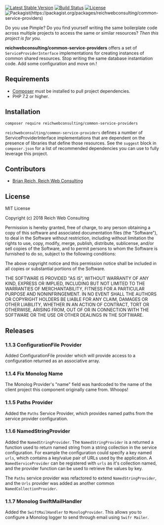 [![Latest Stable Version](https://poser.pugx.org/reichwebconsulting/common-service-providers/v/stable)](https://packagist.org/packages/reichwebconsulting/common-service-providers)
[![Build Status](https://travis-ci.org/reichwebconsulting/common-service-providers.svg?branch=master)](https://travis-ci.org/reichwebconsulting/common-service-providers)
[![License](https://poser.pugx.org/reichwebconsulting/common-service-providers/license)](https://packagist.org/packages/reichwebconsulting/common-service-providers)
![Packagist(https://packagist.org/packages/reichwebconsulting/common-service-providers)](https://img.shields.io/packagist/v/reichwebconsulting/common-service-providers.svg)

Do you use Pimple? Do you find yourself writing the same boilerplate code
across multiple projects to access the same or similar resources?  *Then this
project is for you.*

**reichwebconsulting/common-service-providers** offers a set of `ServiceProviderInterface`
implementations for creating instances of common shared resources.  Stop
writing the same database instantiation code.  Add some configuration and move
on.!

## Requirements
* [Composer](https://getcomposer.org/) must be installed to pull project dependencies.
* PHP 7.2 or higher.

## Installation

    composer require reichwebconsulting/common-service-providers
    
`reichwebconsulting/common-service-providers` defines a number of
ServiceProviderInterface implementations that are dependent on the presence of
libraries that define those resources. See the `suggest` block in `composer.json`
for a list of recommended dependencies you can use to fully leverage this
project.
 
## Contributors
 * [Brian Reich, Reich Web Consulting](https://github.com/reichwebconsulting)

## License

MIT License

Copyright (c) 2018 Reich Web Consulting

Permission is hereby granted, free of charge, to any person obtaining a copy
of this software and associated documentation files (the "Software"), to deal
in the Software without restriction, including without limitation the rights
to use, copy, modify, merge, publish, distribute, sublicense, and/or sell
copies of the Software, and to permit persons to whom the Software is
furnished to do so, subject to the following conditions:

The above copyright notice and this permission notice shall be included in all
copies or substantial portions of the Software.

THE SOFTWARE IS PROVIDED "AS IS", WITHOUT WARRANTY OF ANY KIND, EXPRESS OR
IMPLIED, INCLUDING BUT NOT LIMITED TO THE WARRANTIES OF MERCHANTABILITY,
FITNESS FOR A PARTICULAR PURPOSE AND NONINFRINGEMENT. IN NO EVENT SHALL THE
AUTHORS OR COPYRIGHT HOLDERS BE LIABLE FOR ANY CLAIM, DAMAGES OR OTHER
LIABILITY, WHETHER IN AN ACTION OF CONTRACT, TORT OR OTHERWISE, ARISING FROM,
OUT OF OR IN CONNECTION WITH THE SOFTWARE OR THE USE OR OTHER DEALINGS IN THE
SOFTWARE.

## Releases

### 1.1.3 ConfigurationFile Provider

Added ConfigurationFile provider which will provide access to a configuration
returned as an associative array.

### 1.1.4 Fix Monolog Name

The Monolog Provider's "name" field was hardcoded to the name of the client
project this component originally came from. Whoops!

### 1.1.5 Paths Provider

Added the `Paths` Service Provider, which provides named paths from the
service provider configuration.

### 1.1.6 NamedStringProvider

Added the `NamedStringProvider`. The `NamedStringProvider` is a returned a
function used to return named string from a string collection in the service
configuration. For example the configuration could specify a key named `urls`,
which contains a key/value pair of URLs used by the application. A
`NamedServiceProvider` can be registered with `urls` as it's collection named,
and the provider function can be used to retrieve the values by key.

The `Paths` service provider was refactored to extend `NamedStringProvider`, and
the `Urls` provider was added as another common `NamedCollectionProvider`.

### 1.1.7 Monolog SwiftMailHandler

Added the `SwiftMailHandler` to `MonologProvider`. This allows you to
configure a Monolog logger to send through email using `Swifr Mailer`.